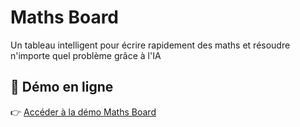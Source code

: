 # Maths Board
Un tableau intelligent pour écrire rapidement des maths et résoudre n'importe quel problème grâce à l'IA

## 🚀 Démo en ligne
👉 [Accéder à la démo Maths Board]([darkred-elk-855283.hostingersite.com])



